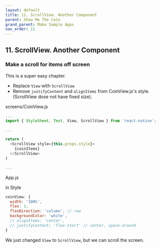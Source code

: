 ```yaml
---
layout: default
title: 11. ScrollView. Another Component
parent: Show Me The Coin
grand_parent: Make Sample Apps
nav_order: 11
---
```


## 11. ScrollView. Another Component

### Make a scroll for items off screen

This is a super easy chapter.

- Replace `View` with `ScrollView`
- Remove `justifyContent` and `alignItems` from CoinView.js's style. (ScrollView dose not have fixed size).

screens/CoinView.js

```js
...
import { StyleSheet, Text, View, ScrollView } from 'react-native';

...

return (
  <ScrollView style={this.props.style}>
    {coinItems}
  </ScrollView>
)

...
```

App.js

in Style

```js
coinView: {
  width: '100%',
  flex: 1,
  flexDirection: 'column', // row
  backgroundColor: 'white',
  // alignItems: 'center',
  // justifyContent: 'flex-start' // center, space-around
}
```

We just changed `View` to `ScrollView`, but we can scroll the screen.


